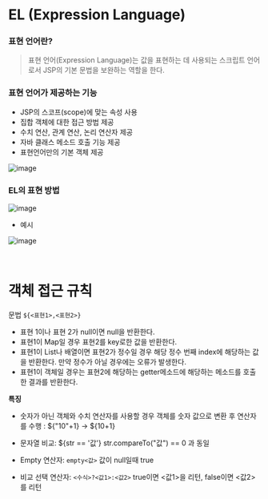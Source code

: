 EL (Expression Language)
===

### 표현 언어란?
> 표현 언어(Expression Language)는 값을 표현하는 데 사용되는 스크립트 언어로서 JSP의 기본 문법을 보완하는 역할을 한다.

### 표현 언어가 제공하는 기능
- JSP의 스코프(scope)에 맞는 속성 사용
- 집합 객체에 대한 접근 방법 제공
- 수치 연산, 관계 연산, 논리 연산자 제공
- 자바 클래스 메소드 호출 기능 제공
- 표현언어만의 기본 객체 제공

![image](https://www.boostcourse.org/viewer/image?src=https%3A%2F%2Fcphinf.pstatic.net%2Fmooc%2F20180130_78%2F1517281954147RNccz_PNG%2F2_6_1__.PNG)



### EL의 표현 방법

![image](https://www.boostcourse.org/viewer/image?src=https%3A%2F%2Fcphinf.pstatic.net%2Fmooc%2F20180130_153%2F1517281495386qOuqH_PNG%2F2_6_1__.PNG)

- 예시

![image](https://cphinf.pstatic.net/mooc/20180130_68/1517282068498tAlQM_PNG/2_6_1____.PNG)

<br>

객체 접근 규칙
==
문법 `${<표현1>,<표현2>}`



- 표현 1이나 표현 2가 null이면 null을 반환한다.
- 표현1이 Map일 경우 표현2를 key로한 값을 반환한다.
- 표현1이 List나 배열이면 표현2가 정수일 경우 해당 정수 번째 index에 해당하는 값을 반환한다. 만약 정수가 아닐 경우에는 오류가 발생한다.
- 표현1이 객체일 경우는 표현2에 해당하는 getter메소드에 해당하는 메소드를 호출한 결과를 반환한다.

**특징**
- 숫자가 아닌 객체와 수치 연산자를 사용할 경우 객체를 숫자 값으로 변환 후 연산자를 수행 : ${"10"+1} → ${10+1}
- 문자열 비교: ${str == '값'} str.compareTo("값") == 0 과 동일

- Empty 연산자: `empty<값>` 값이 null일때 true
- 비교 선택 연산자: `<수식>?<값1>:<값2>` true이면 <값1>을 리턴, false이면 <값2>를 리턴
